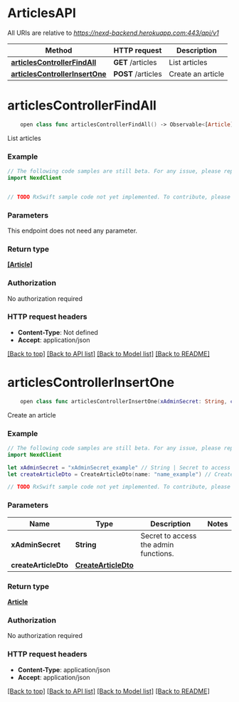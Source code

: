 # ArticlesAPI

All URIs are relative to *https://nexd-backend.herokuapp.com:443/api/v1*

Method | HTTP request | Description
------------- | ------------- | -------------
[**articlesControllerFindAll**](ArticlesAPI.md#articlescontrollerfindall) | **GET** /articles | List articles
[**articlesControllerInsertOne**](ArticlesAPI.md#articlescontrollerinsertone) | **POST** /articles | Create an article


# **articlesControllerFindAll**
```swift
    open class func articlesControllerFindAll() -> Observable<[Article]>
```

List articles

### Example 
```swift
// The following code samples are still beta. For any issue, please report via http://github.com/OpenAPITools/openapi-generator/issues/new
import NexdClient


// TODO RxSwift sample code not yet implemented. To contribute, please open a ticket via http://github.com/OpenAPITools/openapi-generator/issues/new
```

### Parameters
This endpoint does not need any parameter.

### Return type

[**[Article]**](Article.md)

### Authorization

No authorization required

### HTTP request headers

 - **Content-Type**: Not defined
 - **Accept**: application/json

[[Back to top]](#) [[Back to API list]](../README.md#documentation-for-api-endpoints) [[Back to Model list]](../README.md#documentation-for-models) [[Back to README]](../README.md)

# **articlesControllerInsertOne**
```swift
    open class func articlesControllerInsertOne(xAdminSecret: String, createArticleDto: CreateArticleDto) -> Observable<Article>
```

Create an article

### Example 
```swift
// The following code samples are still beta. For any issue, please report via http://github.com/OpenAPITools/openapi-generator/issues/new
import NexdClient

let xAdminSecret = "xAdminSecret_example" // String | Secret to access the admin functions.
let createArticleDto = CreateArticleDto(name: "name_example") // CreateArticleDto | 

// TODO RxSwift sample code not yet implemented. To contribute, please open a ticket via http://github.com/OpenAPITools/openapi-generator/issues/new
```

### Parameters

Name | Type | Description  | Notes
------------- | ------------- | ------------- | -------------
 **xAdminSecret** | **String** | Secret to access the admin functions. | 
 **createArticleDto** | [**CreateArticleDto**](CreateArticleDto.md) |  | 

### Return type

[**Article**](Article.md)

### Authorization

No authorization required

### HTTP request headers

 - **Content-Type**: application/json
 - **Accept**: application/json

[[Back to top]](#) [[Back to API list]](../README.md#documentation-for-api-endpoints) [[Back to Model list]](../README.md#documentation-for-models) [[Back to README]](../README.md)

